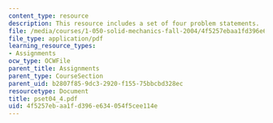 ```yaml
---
content_type: resource
description: This resource includes a set of four problem statements.
file: /media/courses/1-050-solid-mechanics-fall-2004/4f5257ebaa1fd396e634054f5cee114e_pset04_4.pdf
file_type: application/pdf
learning_resource_types:
- Assignments
ocw_type: OCWFile
parent_title: Assignments
parent_type: CourseSection
parent_uid: b2807f85-9dc3-2920-f155-75bbcbd328ec
resourcetype: Document
title: pset04_4.pdf
uid: 4f5257eb-aa1f-d396-e634-054f5cee114e
---
```

